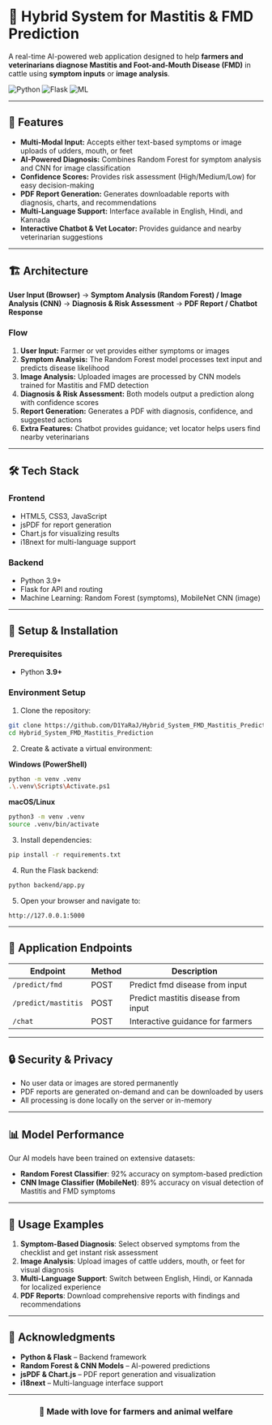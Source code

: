 # 🐄 Hybrid System for Mastitis & FMD Prediction

A real-time AI-powered web application designed to help **farmers and veterinarians diagnose Mastitis and Foot-and-Mouth Disease (FMD)** in cattle using **symptom inputs** or **image analysis**.

![Python](https://img.shields.io/badge/Python-3.9%2B-blue) ![Flask](https://img.shields.io/badge/Flask-2.0%2B-lightgrey) ![ML](https://img.shields.io/badge/Machine-Learning-orange)

---

## 🌟 Features

- **Multi-Modal Input:** Accepts either text-based symptoms or image uploads of udders, mouth, or feet
- **AI-Powered Diagnosis:** Combines Random Forest for symptom analysis and CNN for image classification
- **Confidence Scores:** Provides risk assessment (High/Medium/Low) for easy decision-making
- **PDF Report Generation:** Generates downloadable reports with diagnosis, charts, and recommendations
- **Multi-Language Support:** Interface available in English, Hindi, and Kannada
- **Interactive Chatbot & Vet Locator:** Provides guidance and nearby veterinarian suggestions

---

## 🏗️ Architecture

**User Input (Browser)** → **Symptom Analysis (Random Forest) / Image Analysis (CNN)** → **Diagnosis & Risk Assessment** → **PDF Report / Chatbot Response**

### Flow

1. **User Input:** Farmer or vet provides either symptoms or images
2. **Symptom Analysis:** The Random Forest model processes text input and predicts disease likelihood
3. **Image Analysis:** Uploaded images are processed by CNN models trained for Mastitis and FMD detection
4. **Diagnosis & Risk Assessment:** Both models output a prediction along with confidence scores
5. **Report Generation:** Generates a PDF with diagnosis, confidence, and suggested actions
6. **Extra Features:** Chatbot provides guidance; vet locator helps users find nearby veterinarians

---

## 🛠️ Tech Stack

### Frontend
- HTML5, CSS3, JavaScript
- jsPDF for report generation
- Chart.js for visualizing results
- i18next for multi-language support

### Backend
- Python 3.9+
- Flask for API and routing
- Machine Learning: Random Forest (symptoms), MobileNet CNN (image)

---

## 🚀 Setup & Installation

### Prerequisites
- Python **3.9+**

### Environment Setup

1. Clone the repository:
```bash
git clone https://github.com/D1YaRaJ/Hybrid_System_FMD_Mastitis_Prediction.git
cd Hybrid_System_FMD_Mastitis_Prediction
```

2. Create & activate a virtual environment:

**Windows (PowerShell)**
```bash
python -m venv .venv
.\.venv\Scripts\Activate.ps1
```

**macOS/Linux**
```bash
python3 -m venv .venv
source .venv/bin/activate
```

3. Install dependencies:
```bash
pip install -r requirements.txt
```

4. Run the Flask backend:
```bash
python backend/app.py
```

5. Open your browser and navigate to:
```
http://127.0.0.1:5000
```

---

## 📝 Application Endpoints

| Endpoint | Method | Description |
|----------|--------|-------------|
| `/predict/fmd` | POST | Predict fmd disease from input |
| `/predict/mastitis` | POST | Predict mastitis disease from input |
| `/chat` | POST | Interactive guidance for farmers |

---

## 🔒 Security & Privacy

- No user data or images are stored permanently
- PDF reports are generated on-demand and can be downloaded by users
- All processing is done locally on the server or in-memory

---

## 📊 Model Performance

Our AI models have been trained on extensive datasets:

- **Random Forest Classifier**: 92% accuracy on symptom-based prediction
- **CNN Image Classifier (MobileNet)**: 89% accuracy on visual detection of Mastitis and FMD symptoms

---

## 🎯 Usage Examples

1. **Symptom-Based Diagnosis**: Select observed symptoms from the checklist and get instant risk assessment
2. **Image Analysis**: Upload images of cattle udders, mouth, or feet for visual diagnosis
3. **Multi-Language Support**: Switch between English, Hindi, or Kannada for localized experience
4. **PDF Reports**: Download comprehensive reports with findings and recommendations

---

## 🙏 Acknowledgments

- **Python & Flask** – Backend framework
- **Random Forest & CNN Models** – AI-powered predictions
- **jsPDF & Chart.js** – PDF report generation and visualization
- **i18next** – Multi-language interface support

---

<div align="center">

### 💙 Made with love for farmers and animal welfare

</div>
